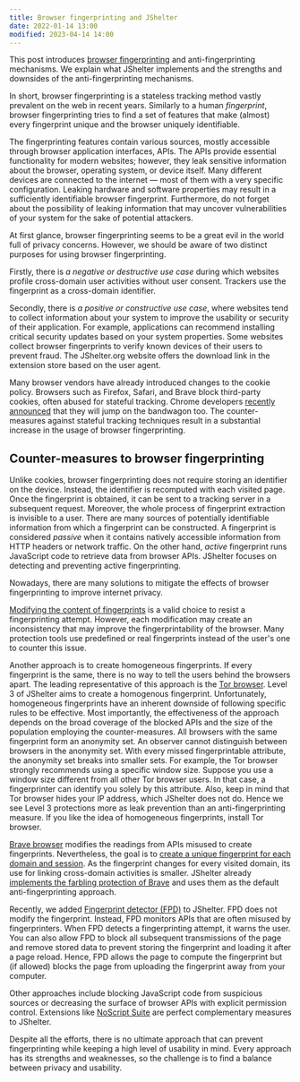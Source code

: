 ```yaml
---
title: Browser fingerprinting and JShelter
date: 2022-01-14 13:00
modified: 2023-04-14 14:00
---
```


This post introduces [browser fingerprinting](https://arxiv.org/pdf/1905.01051.pdf) and anti-fingerprinting mechanisms. We explain what JShelter implements and the strengths and downsides of the anti-fingerprinting mechanisms.

In short, browser fingerprinting is a stateless tracking method vastly prevalent on the web in recent years. Similarly to a human *fingerprint*, browser fingerprinting tries to find a set of features that make (almost) every fingerprint unique and the browser uniquely identifiable. 

The fingerprinting features contain various sources, mostly accessible through browser application interfaces, APIs. The APIs provide essential functionality for modern websites; however, they leak sensitive information about the browser, operating system, or device itself. Many different devices are connected to the internet — most of them with a very specific configuration. Leaking hardware and software properties may result in a sufficiently identifiable browser fingerprint. Furthermore, do not forget about the possibility of leaking information that may uncover vulnerabilities of your system for the sake of potential attackers.

At first glance, browser fingerprinting seems to be a great evil in the world full of privacy concerns. However, we should be aware of two distinct purposes for using browser fingerprinting.

Firstly, there is *a negative or destructive use case* during which websites profile cross-domain user activities without user consent. Trackers use the fingerprint as a cross-domain identifier.

Secondly, there is *a positive or constructive use case*, where websites tend to collect information about your system to improve the usability or security of their application. For example, applications can recommend installing critical security updates based on your system properties. Some websites collect browser fingerprints to verify known devices of their users to prevent fraud. The JShelter.org website offers the download link in the extension store based on the user agent.

Many browser vendors have already introduced changes to the cookie policy. Browsers such as Firefox, Safari, and Brave block third-party cookies, often abused for stateful tracking. Chrome developers [recently announced](https://blog.google/products/chrome/updated-timeline-privacy-sandbox-milestones/) that they will jump on the bandwagon too. The counter-measures against stateful tracking techniques result in a substantial increase in the usage of browser fingerprinting. 

## Counter-measures to browser fingerprinting

Unlike cookies, browser fingerprinting does not require storing an identifier on the device. Instead, the identifier is recomputed with each visited page. Once the fingerprint is obtained, it can be sent to a tracking server in a subsequent request. Moreover, the whole process of fingerprint extraction is invisible to a user. There are many sources of potentially identifiable information from which a fingerprint can be constructed. A fingerprint is considered *passive* when it contains natively accessible information from HTTP headers or network traffic. On the other hand, *active* fingerprint runs JavaScript code to retrieve data from browser APIs. JShelter focuses on detecting and preventing active fingerprinting.

Nowadays, there are many solutions to mitigate the effects of browser fingerprinting to improve internet privacy.

[Modifying the content of fingerprints](/farbling/) is a valid choice to resist a fingerprinting attempt. However, each modification may create an inconsistency that may improve the fingerprintability of the browser. Many protection tools use predefined or real fingerprints instead of the user's one to counter this issue.

Another approach is to create homogeneous fingerprints. If every fingerprint is the same, there is no way to tell the users behind the browsers apart. The leading representative of this approach is the [Tor browser](https://www.torproject.org/). Level 3 of JShelter aims to create a homogenous fingerprint. Unfortunately, homogeneous fingerprints have an inherent downside of following specific rules to be effective. Most importantly, the effectiveness of the approach depends on the broad coverage of the blocked APIs and the size of the population employing the counter-measures. All browsers with the same fingerprint form an anonymity set. An observer cannot distinguish between browsers in the anonymity set. With every missed fingerprintable attribute, the anonymity set breaks into smaller sets. For example, the Tor browser strongly recommends using a specific window size. Suppose you use a window size different from all other Tor browser users. In that case, a fingerprinter can identify you solely by this attribute. Also, keep in mind that Tor browser hides your IP address, which JShelter does not do. Hence we see Level 3 protections more as leak prevention than an anti-fingerprinting measure. If you like the idea of homogeneous fingerprints, install Tor browser.

[Brave browser](https://brave.com/) modifies the readings from APIs misused to create fingerprints. Nevertheless, the goal is to [create a unique fingerprint for each domain and session](/farbling/). As the fingerprint changes for every visited domain, its use for linking cross-domain activities is smaller. JShelter already [implements the farbling protection of Brave](/farbling/) and uses them as the default anti-fingerprinting approach.

Recently, we added [Fingerprint detector (FPD)](/fpdetection/) to JShelter. FPD does not modify the fingerprint. Instead, FPD monitors APIs that are often misused by fingerprinters. When FPD detects a fingerprinting attempt, it warns the user. You can also allow FPD to block all subsequent transmissions of the page and remove stored data to prevent storing the fingerprint and loading it after a page reload. Hence, FPD allows the page to compute the fingerprint but (if allowed) blocks the page from uploading the fingerprint away from your computer.

Other approaches include blocking JavaScript code from suspicious sources or decreasing the surface of browser APIs with explicit permission control. Extensions like [NoScript Suite](https://noscript.net/) are perfect complementary measures to JShelter.

Despite all the efforts, there is no ultimate approach that can prevent fingerprinting while keeping a high level of usability in mind. Every approach has its strengths and weaknesses, so the challenge is to find a balance between privacy and usability.
